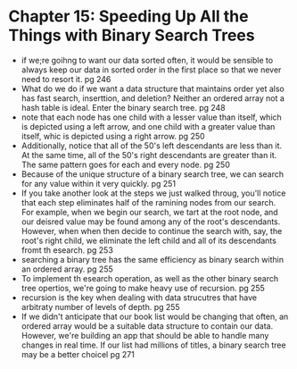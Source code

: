 # Chapter 15: Speeding Up All the Things with Binary Search Trees

- if we;re goihng to want our data sorted often, it would be sensible to always keep our data in sorted order in the first place so that we never need to resort it. pg 246
- What do we do if we want a data structure that maintains order yet also has fast search, inserttion, and deletion? Neither an ordered array not a hash table is ideal.
Enter the binary search tree. pg 248
- note that each node has one child with a lesser value than itself, which is depicted using a left arrow, and one child with a greater value than itself, whic is 
depicted using a right arrow. pg 250
- Additionally, notice that all of the 50's left descendants are less than it. At the same time, all of the 50's right descendants are greater than it.
The same pattern goes for each and every node. pg 250
- Because of the unique structure of a binary search tree, we can search for any value within it very quickly. pg 251
- If you take another look at the steps we just walked throug, you'll notice that each step eliminates half of the ramining nodes from our search.
For example, when we begin our search, we tart at the root node, and our deisred value may be found among any of the root's descendants. However, when when
then decide to continue the search with, say, the root's right child, we eliminate the left child and all of its descendants fromt th esearch. pg 253
- searching a binary tree has the same efficiency as binary search within an ordered array. pg 255
- To implement th esearch operation, as well as the other binary search tree opertios, we're going to make heavy use of recursion. pg 255
- recursion is the key when dealing with data strucutres that have arbitraty number of levels of depth. pg 255
- If we didn't anticipate that our book list would be changing that often, an ordered array would be a suitable data structure to contain our data. However, we're 
building an app that should be able to handle many changes in real time. If our list had millions of titles, a binary search tree may be a better choicel pg 271

